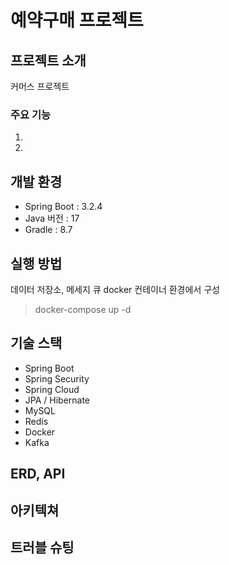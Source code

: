 # 예약구매 프로젝트
##  프로젝트 소개
커머스 프로젝트
### 주요 기능
1. 
2. 
## 개발 환경
* Spring Boot :  3.2.4
* Java 버전 : 17
* Gradle : 8.7
## 실행 방법
데이터 저장소, 메세지 큐 docker 컨테이너 환경에서 구성
> docker-compose up -d 
## 기술 스택
* Spring Boot
* Spring Security
* Spring Cloud
* JPA / Hibernate
* MySQL
* Redis
* Docker
* Kafka
## ERD, API
## 아키텍쳐
## 트러블 슈팅
